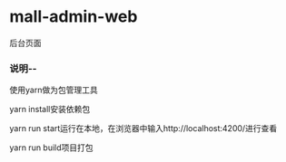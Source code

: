 # mall-admin-web
后台页面


### 说明--
 使用yarn做为包管理工具
 
 yarn install安装依赖包
 
 yarn run start运行在本地，在浏览器中输入http://localhost:4200/进行查看
 
 yarn run build项目打包
